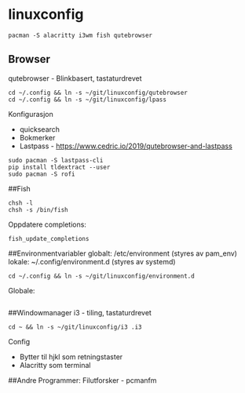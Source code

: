 # linuxconfig
```
pacman -S alacritty i3wm fish qutebrowser
```

## Browser
qutebrowser - Blinkbasert, tastaturdrevet
```
cd ~/.config && ln -s ~/git/linuxconfig/qutebrowser
cd ~/.config && ln -s ~/git/linuxconfig/lpass
```
Konfigurasjon
- quicksearch 
- Bokmerker
- Lastpass - https://www.cedric.io/2019/qutebrowser-and-lastpass
```
sudo pacman -S lastpass-cli
pip install tldextract --user
sudo pacman -S rofi
```

##Fish
```
chsh -l
chsh -s /bin/fish
```
Oppdatere completions:
```
fish_update_completions
```

##Environmentvariabler
globalt:  /etc/environment (styres av pam_env)
lokale: ~/.config/environment.d (styres av systemd)
```
cd ~/.config && ln -s ~/git/linuxconfig/environment.d
```

Globale:
```

```

##Windowmanager
i3 - tiling, tastaturdrevet
```
cd ~ && ln -s ~/git/linuxconfig/i3 .i3
```
Config
- Bytter til hjkl som retningstaster
- Alacritty som terminal


##Andre Programmer:
Filutforsker - pcmanfm
